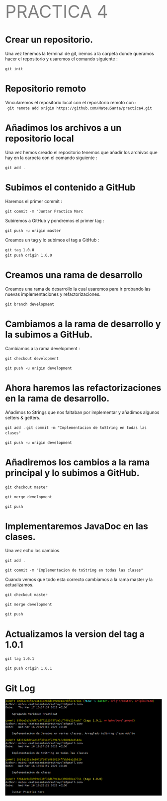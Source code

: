 

<style>
mark{
    font-size:4em;
    background: transparent;
    color: gray;
}
</style>

<mark> PRACTICA 4 </mark>



# Crear un repositorio. 

Una vez tenemos la terminal de git, iremos a la carpeta donde queramos hacer el repositorio y usaremos el comando siguiente :

``git init`` 


# Repositorio remoto
Vincularemos el repositorio local con el repositorio remoto con :\
`` git remote add origin https://github.com/MateuSanta/practica4.git``

# Añadimos los archivos a un repositorio local
Una vez hemos creado el repositorio tenemos que añadir los archivos que hay en la carpeta con el comando siguiente :

``git add .``

# Subimos el contenido a GitHub
Haremos el primer commit :

``git commit -m "Juntar Practica Marc``

Subiremos a GitHub y pondremos el primer tag :

``git push -u origin master``


Creamos un tag y lo subimos el tag a GitHub :

``git tag 1.0.0`` \
``git push origin 1.0.0``


# Creamos una rama de desarrollo


Creamos una rama de desarrollo la cual usaremos para ir probando las nuevas implementaciones y refactorizaciones.

``git branch development``

# Cambiamos a la rama de desarrollo y la subimos a GitHub.

Cambiamos a la rama development :

``git checkout development`` 

``git push -u origin development``

# Ahora haremos las refactorizaciones en la rama de desarrollo.

Añadimos to Strings que nos faltaban por implementar y añadimos algunos setters & getters.

``git add .``
``git commit -m "Implementacion de toString en todas las clases"``


``git push -u origin development``

# Añadiremos los cambios a la rama principal y lo subimos a GitHub.

``git checkout master``

``git merge development``

``git push``

# Implementaremos JavaDoc en las clases.

Una vez echo los cambios.

``git add .`` 

``git commit -m "Implementacion de toString en todas las clases"`` 


Cuando vemos que todo esta correcto cambiamos a la rama master y la actualizamos.

``git checkout master``

``git merge development``

``git push``

# Actualizamos la version del tag a 1.0.1

``git tag 1.0.1`` 

``git push origin 1.0.1``

# Git Log 

![](gitlog.PNG)





